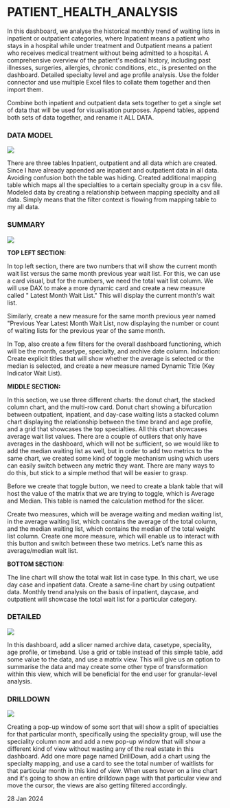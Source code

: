 # PATIENT_HEALTH_ANALYSIS
<p>In this dashboard, we analyse the historical monthly trend of waiting lists in inpatient or outpatient categories, where Inpatient means a patient who stays in a hospital while under treatment and Outpatient means a patient who receives medical treatment without being admitted to a hospital. A comprehensive overview of the patient's medical history, including past illnesses, surgeries, allergies, chronic conditions, etc., is presented on the dashboard. Detailed specialty level and age profile analysis. Use the folder connector and use multiple Excel files to collate them together and then import them.

  Combine both inpatient and outpatient data sets together to get a single set of data that will be used for visualisation purposes. Append tables, append both sets of data together, and rename it ALL DATA.

  <p><h3>DATA MODEL</h3></p>
<img src=https://github.com/AloraKesharwani/Hospital-_-Patient-_-Details/assets/155231669/47722b03-b0c7-45ec-8141-8aed77dbcdcc>

</p>
There are three tables Inpatient, outpatient and all data which are created. Since I have already appended are inpatient and outpatient data in all data. Avoiding confusion both the table was hiding. Created additional mapping table which maps all the specialties to a certain specialty group in a csv file. Modeled data by creating a relationship between mapping specialty and all data.
Simply means that the filter context is flowing from mapping table to my all data.




<p><h3>SUMMARY </h3></p>
<img src=https://github.com/AloraKesharwani/Patient_Health_Analysis/assets/155231669/5b2e2192-059b-4d81-bda1-57790f56b015>
<p>
 
  <b>TOP LEFT SECTION:</b> 
  </p>
  
  In top left section, there are two numbers that will show the current month wait list versus the same month previous year wait list. For this, we can use a card visual, but for the numbers, we need the total wait list column. We will use DAX to make a more dynamic card and create a new measure called " Latest Month Wait List." This will display the current month's wait list.

Similarly, create a new measure for the same month previous year named "Previous Year Latest Month Wait List, now displaying the number or count of waiting lists for the previous year of the same month.

In Top, also create a few filters for the overall dashboard functioning, which will be the month, casetype, specialty, and archive date column.
Indication: Create explicit titles that will show whether the average is selected or the median is selected, and create a new measure named Dynamic Title (Key Indicator Wait List).
</p>
<p>
  <b>MIDDLE SECTION:</b> 
  
 In this section, we use three different charts: the donut chart, the stacked column chart, and the multi-row card. Donut chart showing a bifurcation between outpatient, inpatient, and day-case waiting lists a stacked column chart displaying the relationship between the time brand and age profile, and a grid that showcases the top specialties. All this chart showcases average wait list values. There are a couple of outliers that only have averages in the dashboard, which will not be sufficient, so we would like to add the median waiting list as well, but in order to add two metrics to the same chart, we created some kind of toggle mechanism using which users can easily switch between any metric they want. There are many ways to do this, but stick to a simple method that will be easier to grasp.

Before we create that toggle button, we need to create a blank table that will host the value of the matrix that we are trying to toggle, which is Average and Median. This table is named the calculation method for the slicer.

Create two measures, which will be average waiting and median waiting list, in the average waiting list, which contains the average of the total column, and the median waiting list, which contains the median of the total weight list column. Create one more measure, which will enable us to interact with this button and switch between these two metrics. Let’s name this as average/median wait list.
</p>
<p>
  <b>BOTTOM SECTION: </b> 
  
</p>The line chart will show the total wait list in case type. In this chart, we use day case and inpatient data. Create a same-line chart by using outpatient data. Monthly trend analysis on the basis of inpatient, daycase, and outpatient will showcase the total wait list for a particular category.
</p>
<p>
  <p><h3>DETAILED </h3></p>
  
<img src=https://github.com/AloraKesharwani/Patient_Health_Analysis/assets/155231669/72fbaabf-e706-46a4-80fe-ebae270d9241>
</p>

  In this dashboard, add a slicer named archive data, casetype, speciality, age profile, or timeband. Use a grid or table instead of this simple table, add some value to the data, and use a matrix view. This will give us an option to summarise the data and may create some other type of transformation within this view, which will be beneficial for the end user for granular-level analysis.

</p>
<p>
   <p><h3>DRILLDOWN </h3></p>

   <img src=https://github.com/AloraKesharwani/Patient_Health_Analysis/assets/155231669/f045fde2-e2e8-49c0-93f9-29bf81ac98b9>
</p>

   

Creating a pop-up window of some sort that will show a split of specialties for that particular month, specifically using the speciality group, will use the speciality column now and add a new pop-up window that will show a different kind of view without wasting any of the real estate in this dashboard. Add one more page named DrillDown, add a chart using the specialty mapping, and use a card to see the total number of waitlists for that particular month in this kind of view. When users hover on a line chart and it's going to show an entire drilldown page with that particular view and move the cursor, the views are also getting filtered accordingly.  

</p>

<p>28 Jan 2024 <p/>
